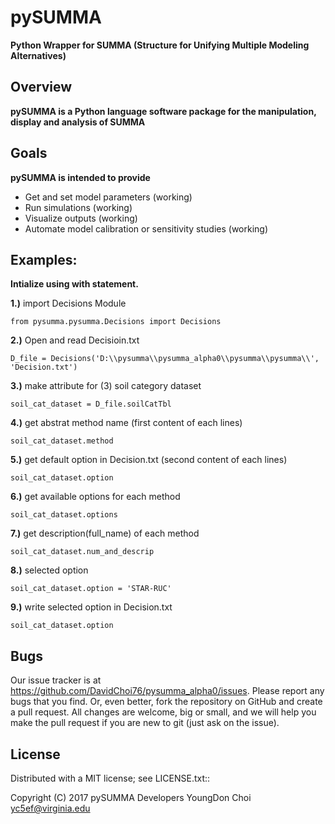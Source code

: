 # pySUMMA

**Python Wrapper for SUMMA (Structure for Unifying Multiple Modeling Alternatives)**

## Overview

**pySUMMA is a Python language software package for the manipulation, display and
  analysis of SUMMA**


## Goals

**pySUMMA is intended to provide**

 - Get and set model parameters (working)
 - Run simulations (working)
 - Visualize outputs (working)
 - Automate model calibration or sensitivity studies (working)

## Examples:

**Intialize using with statement.**  

**1.)**  import Decisions Module

    from pysumma.pysumma.Decisions import Decisions

**2.)**  Open and read Decisioin.txt

    D_file = Decisions('D:\\pysumma\\pysumma_alpha0\\pysumma\\pysumma\\', 'Decision.txt')  

**3.)**  make attribute for (3) soil category dataset  

    soil_cat_dataset = D_file.soilCatTbl

**4.)**  get abstrat method name (first content of each lines)

    soil_cat_dataset.method

**5.)**  get default option in Decision.txt  (second content of each lines)

    soil_cat_dataset.option

**6.)**  get available options for each method

    soil_cat_dataset.options

**7.)**  get description(full_name) of each method

    soil_cat_dataset.num_and_descrip

**8.)**  selected option

    soil_cat_dataset.option = 'STAR-RUC'

**9.)**  write selected option in Decision.txt

    soil_cat_dataset.option

## Bugs
  Our issue tracker is at https://github.com/DavidChoi76/pysumma_alpha0/issues.
  Please report any bugs that you find.  Or, even better, fork the repository on
  GitHub and create a pull request.  All changes are welcome, big or small, and we
  will help you make the pull request if you are new to git
  (just ask on the issue).

## License
  Distributed with a MIT license; see LICENSE.txt::

  Copyright (C) 2017 pySUMMA Developers
  YoungDon Choi <yc5ef@virginia.edu>
